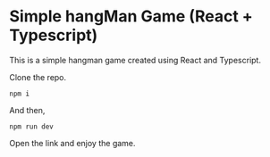 # Simple hangMan Game (React + Typescript)

This is a simple hangman game created using React and Typescript.

Clone the repo.

```
npm i
```

And then,
```
npm run dev
```

Open the link and enjoy the game.